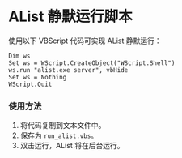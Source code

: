 # AList 静默运行脚本

使用以下 VBScript 代码可实现 AList 静默运行：

```vbscript
Dim ws
Set ws = WScript.CreateObject("WScript.Shell")
ws.run "alist.exe server", vbHide
Set ws = Nothing
WScript.Quit
```

### 使用方法

1. 将代码复制到文本文件中。
2. 保存为 `run_alist.vbs`。
3. 双击运行，AList 将在后台运行。